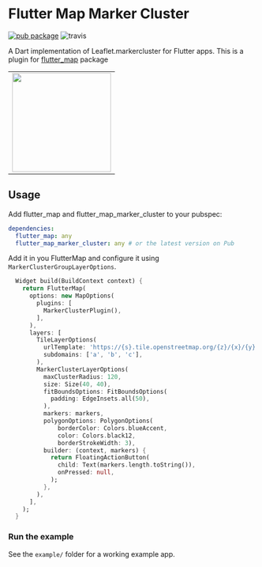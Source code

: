 # Flutter Map Marker Cluster

[![pub package](https://img.shields.io/pub/v/flutter_map_marker_cluster.svg)](https://pub.dartlang.org/packages/flutter_map_marker_cluster) ![travis](https://api.travis-ci.com/lpongetti/flutter_map_marker_cluster.svg?branch=master)

A Dart implementation of Leaflet.markercluster for Flutter apps.
This is a plugin for [flutter_map](https://github.com/johnpryan/flutter_map) package

<div style="text-align: center"><table><tr>
  <td style="text-align: center">
  <a href="https://github.com/lpongetti/flutter_map_marker_cluster/blob/master/example.gif">
    <img src="https://github.com/lpongetti/flutter_map_marker_cluster/blob/master/example.gif" width="200"/></a>
</td>
</tr></table></div>

## Usage

Add flutter_map and  flutter_map_marker_cluster to your pubspec:

```yaml
dependencies:
  flutter_map: any
  flutter_map_marker_cluster: any # or the latest version on Pub
```

Add it in you FlutterMap and configure it using `MarkerClusterGroupLayerOptions`.

```dart
  Widget build(BuildContext context) {
    return FlutterMap(
      options: new MapOptions(
        plugins: [
          MarkerClusterPlugin(),
        ],
      ),
      layers: [
        TileLayerOptions(
          urlTemplate: 'https://{s}.tile.openstreetmap.org/{z}/{x}/{y}.png',
          subdomains: ['a', 'b', 'c'],
        ),
        MarkerClusterLayerOptions(
          maxClusterRadius: 120,
          size: Size(40, 40),
          fitBoundsOptions: FitBoundsOptions(
            padding: EdgeInsets.all(50),
          ),
          markers: markers,
          polygonOptions: PolygonOptions(
              borderColor: Colors.blueAccent,
              color: Colors.black12,
              borderStrokeWidth: 3),
          builder: (context, markers) {
            return FloatingActionButton(
              child: Text(markers.length.toString()),
              onPressed: null,
            );
          },
        ),
      ],
    );
  }
```

### Run the example

See the `example/` folder for a working example app.
